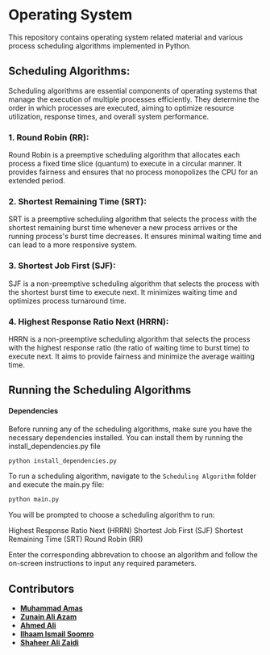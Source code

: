# Operating System

This repository contains operating system related material and various process scheduling algorithms implemented in Python.

## Scheduling Algorithms:
Scheduling algorithms are essential components of operating systems that manage the execution of multiple processes efficiently. They determine the order in which processes are executed, aiming to optimize resource utilization, response times, and overall system performance.


### 1. Round Robin (RR):
Round Robin is a preemptive scheduling algorithm that allocates each process a fixed time slice (quantum) to execute in a circular manner. It provides fairness and ensures that no process monopolizes the CPU for an extended period.

### 2. Shortest Remaining Time (SRT):
SRT is a preemptive scheduling algorithm that selects the process with the shortest remaining burst time whenever a new process arrives or the running process's burst time decreases. It ensures minimal waiting time and can lead to a more responsive system.


### 3. Shortest Job First (SJF):
SJF is a non-preemptive scheduling algorithm that selects the process with the shortest burst time to execute next. It minimizes waiting time and optimizes process turnaround time.


### 4. Highest Response Ratio Next (HRRN):
HRRN is a non-preemptive scheduling algorithm that selects the process with the highest response ratio (the ratio of waiting time to burst time) to execute next. It aims to provide fairness and minimize the average waiting time.


## Running the Scheduling Algorithms

#### Dependencies

Before running any of the scheduling algorithms, make sure you have the necessary dependencies installed. You can install them by running the install_dependencies.py file

```bash
python install_dependencies.py
```

To run a scheduling algorithm, navigate to the `Scheduling Algorithm` folder and execute the main.py file:

```python
python main.py
```
You will be prompted to choose a scheduling algorithm to run:

Highest Response Ratio Next (HRRN)
Shortest Job First (SJF)
Shortest Remaining Time (SRT)
Round Robin (RR)

Enter the corresponding abbrevation to choose an algorithm and follow the on-screen instructions to input any required parameters.

## Contributors
- **[Muhammad Amas](https://github.com/MuhammadAmas)**
- **[Zunain Ali Azam](https://github.com/ZunainAliAzam)**
- **[Ahmed Ali](https://github.com/Ahmad43A)**
- **[Ilhaam Ismail Soomro](https://github.com/ilhaamsoomro)**
- **[Shaheer Ali Zaidi](https://github.com/Syed-Shaheer-Ali-Zaidi)**
